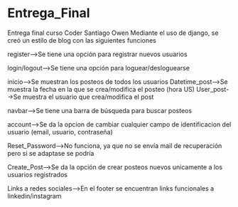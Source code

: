 # Entrega_Final
Entrega final curso Coder Santiago Owen
Mediante el uso de django, se creó un estilo de blog con las siguientes funciones

register-->Se tiene una opción para registrar nuevos usuarios

login/logout-->Se tiene una opción para loguear/desloguearse

inicio-->Se muestran los posteos de todos los usuarios
  Datetime_post-->Se muestra la fecha en la que se crea/modifica el posteo (hora US)
  User_post-->Se muestra el usuario que crea/modifica el post
 
navbar-->Se tiene una barra de búsqueda para buscar posteos

account-->Se da la opcion de cambiar cualquier campo de identificacion del usuario (email, usuario, contraseña)

Reset_Password-->No funciona, ya que no se envía mail de recuperación pero si se adaptase se podría

Create_Post-->Se da la opción de crear posteos nuevos unicamente a los usuarios registrados

Links a redes sociales-->En el footer se encuentran links funcionales a linkedin/instagram
 
